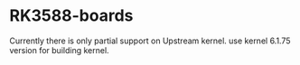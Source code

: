 # RK3588-boards
Currently there is only partial support on Upstream kernel.
use kernel 6.1.75 version for building kernel.
